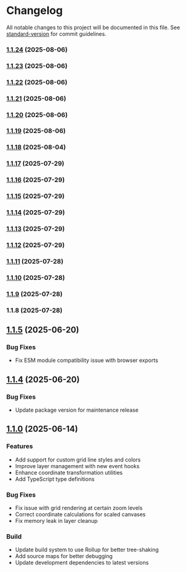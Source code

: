 # Changelog

All notable changes to this project will be documented in this file. See [standard-version](https://github.com/conventional-changelog/standard-version) for commit guidelines.

### [1.1.24](https://github.com/ajoslin103/fabric-schematics/compare/v1.1.23...v1.1.24) (2025-08-06)

### [1.1.23](https://github.com/ajoslin103/fabric-schematics/compare/v1.1.22...v1.1.23) (2025-08-06)

### [1.1.22](https://github.com/ajoslin103/fabric-schematics/compare/v1.1.21...v1.1.22) (2025-08-06)

### [1.1.21](https://github.com/ajoslin103/https:/compare/v1.1.19...v1.1.21) (2025-08-06)

### [1.1.20](https://github.com/ajoslin103/https:/compare/v1.1.19...v1.1.20) (2025-08-06)

### [1.1.19](https://github.com/ajoslin103/https:/compare/v1.1.18...v1.1.19) (2025-08-06)

### [1.1.18](https://github.com/ajoslin103/https:/compare/v1.1.17...v1.1.18) (2025-08-04)

### [1.1.17](https://github.com/ajoslin103/fabric-layers-core/compare/v1.1.16...v1.1.17) (2025-07-29)

### [1.1.16](https://github.com/ajoslin103/fabric-layers-core/compare/v1.1.15...v1.1.16) (2025-07-29)

### [1.1.15](https://github.com/ajoslin103/fabric-layers-core/compare/v1.1.14...v1.1.15) (2025-07-29)

### [1.1.14](https://github.com/ajoslin103/fabric-layers-core/compare/v1.1.13...v1.1.14) (2025-07-29)

### [1.1.13](https://github.com/ajoslin103/fabric-layers-core/compare/v1.1.12...v1.1.13) (2025-07-29)

### [1.1.12](https://github.com/ajoslin103/fabric-layers-core/compare/v1.1.11...v1.1.12) (2025-07-29)

### [1.1.11](https://github.com/ajoslin103/fabric-layers-core/compare/v1.1.10...v1.1.11) (2025-07-28)

### [1.1.10](https://github.com/ajoslin103/fabric-layers-core/compare/v1.1.9...v1.1.10) (2025-07-28)

### [1.1.9](https://github.com/ajoslin103/fabric-layers-core/compare/v1.1.8...v1.1.9) (2025-07-28)

### 1.1.8 (2025-07-28)

## [1.1.5](https://github.com/ajoslin103/fabric-layers/compare/v1.1.4...v1.1.5) (2025-06-20)

### Bug Fixes

* Fix ESM module compatibility issue with browser exports

## [1.1.4](https://github.com/ajoslin103/fabric-layers/compare/v1.1.3...v1.1.4) (2025-06-20)

### Bug Fixes

* Update package version for maintenance release

## [1.1.0](https://github.com/ajoslin103/fabric-layers/compare/v1.0.4...v1.1.0) (2025-06-14)

### Features

* Add support for custom grid line styles and colors
* Improve layer management with new event hooks
* Enhance coordinate transformation utilities
* Add TypeScript type definitions

### Bug Fixes

* Fix issue with grid rendering at certain zoom levels
* Correct coordinate calculations for scaled canvases
* Fix memory leak in layer cleanup

### Build

* Update build system to use Rollup for better tree-shaking
* Add source maps for better debugging
* Update development dependencies to latest versions